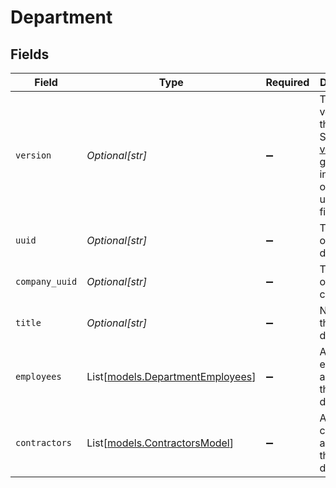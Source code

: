 # Department


## Fields

| Field                                                                                                                                                             | Type                                                                                                                                                              | Required                                                                                                                                                          | Description                                                                                                                                                       |
| ----------------------------------------------------------------------------------------------------------------------------------------------------------------- | ----------------------------------------------------------------------------------------------------------------------------------------------------------------- | ----------------------------------------------------------------------------------------------------------------------------------------------------------------- | ----------------------------------------------------------------------------------------------------------------------------------------------------------------- |
| `version`                                                                                                                                                         | *Optional[str]*                                                                                                                                                   | :heavy_minus_sign:                                                                                                                                                | The current version of the object. See the [versioning guide](https://docs.gusto.com/embedded-payroll/docs/idempotency) for information on how to use this field. |
| `uuid`                                                                                                                                                            | *Optional[str]*                                                                                                                                                   | :heavy_minus_sign:                                                                                                                                                | The UUID of the department                                                                                                                                        |
| `company_uuid`                                                                                                                                                    | *Optional[str]*                                                                                                                                                   | :heavy_minus_sign:                                                                                                                                                | The UUID of the company                                                                                                                                           |
| `title`                                                                                                                                                           | *Optional[str]*                                                                                                                                                   | :heavy_minus_sign:                                                                                                                                                | Name of the department                                                                                                                                            |
| `employees`                                                                                                                                                       | List[[models.DepartmentEmployees](../models/departmentemployees.md)]                                                                                              | :heavy_minus_sign:                                                                                                                                                | Array of employees assigned to the department.                                                                                                                    |
| `contractors`                                                                                                                                                     | List[[models.ContractorsModel](../models/contractorsmodel.md)]                                                                                                    | :heavy_minus_sign:                                                                                                                                                | Array of contractors assigned to the department.                                                                                                                  |